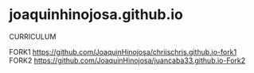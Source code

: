 # joaquinhinojosa.github.io
CURRICULUM

FORK1 https://github.com/JoaquinHinojosa/chriischris.github.io-fork1
FORK2 https://github.com/JoaquinHinojosa/juancaba33.github.io-Fork2
